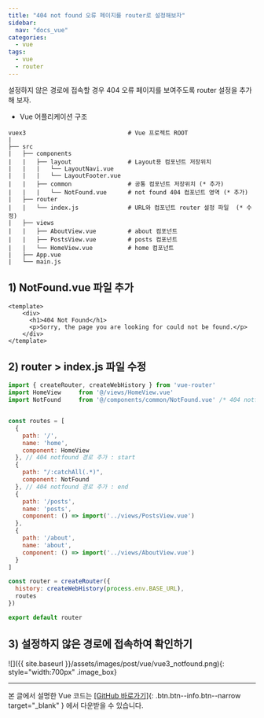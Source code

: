 ```yaml
---
title: "404 not found 오류 페이지를 router로 설정해보자"
sidebar:
  nav: "docs_vue"
categories: 
  - vue
tags:
  - vue
  - router
---
```


설정하지 않은 경로에 접속할 경우 404 오류 페이지를 보여주도록 router 설정을 추가해 보자.    

+ Vue 어플리케이션 구조    

```
vuex3                             # Vue 프로젝트 ROOT
|
├── src                           
|   ├── components                
|   |   ├── layout                # Layout용 컴포넌트 저장위치 
|   |   |   └── LayoutNavi.vue    
|   |   |   └── LayoutFooter.vue  
|   |   ├── common                # 공통 컴포넌트 저장위치 (* 추가)
|   |   |   └── NotFound.vue      # not found 404 컴포넌트 영역 (* 추가)
|   ├── router                    
|   |   └── index.js              # URL와 컴포넌트 router 설정 파일  (* 수정)
|   ├── views                     
|   |   ├── AboutView.vue         # about 컴포넌트 
|   |   ├── PostsView.vue         # posts 컴포넌트 
|   |   └── HomeView.vue          # home 컴포넌트 
|   ├── App.vue                   
|   └── main.js                   

```

## 1) NotFound.vue 파일 추가
```vue
<template>
    <div>
      <h1>404 Not Found</h1>
      <p>Sorry, the page you are looking for could not be found.</p>
    </div>
</template>
```

## 2) router > index.js 파일 수정
```javascript
import { createRouter, createWebHistory } from 'vue-router'
import HomeView     from '@/views/HomeView.vue'
import NotFound     from '@/components/common/NotFound.vue' /* 404 notfound 추가 */


const routes = [
  {
    path: '/',
    name: 'home',
    component: HomeView
  }, // 404 notfound 경로 추가 : start   
  {
    path: "/:catchAll(.*)",
    component: NotFound
  }, // 404 notfound 경로 추가 : end
  {
    path: '/posts',
    name: 'posts',
    component: () => import('../views/PostsView.vue')
  }, 
  {
    path: '/about',
    name: 'about',
    component: () => import('../views/AboutView.vue')
  }
]

const router = createRouter({
  history: createWebHistory(process.env.BASE_URL),
  routes
})

export default router
```

## 3) 설정하지 않은 경로에 접속하여 확인하기

![]({{ site.baseurl }}/assets/images/post/vue/vue3_notfound.png){: style="width:700px" .image_box}

---   
   
   
본 글에서 설명한 Vue 코드는 [[GitHub 바로가기]](https://github.com/onda2me/vuex3_basic_example){: .btn.btn--info.btn--narrow target="_blank" } 에서 다운받을 수 있습니다.